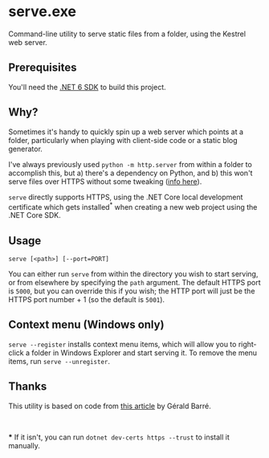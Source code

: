 # serve.exe

Command-line utility to serve static files from a folder, using the Kestrel web server.

## Prerequisites

You'll need the [.NET 6 SDK](https://dotnet.microsoft.com/download/dotnet/5.0) to build this project.

## Why?

Sometimes it's handy to quickly spin up a web server which points at a folder, particularly when playing with client-side code or a static blog generator. 

I've always previously used `python -m http.server` from within a folder to accomplish this, but a) there's a dependency on Python, and b) this won't serve files over HTTPS without some tweaking ([info here](https://blog.anvileight.com/posts/simple-python-http-server/)).

`serve` directly supports HTTPS, using the .NET Core local development certificate which gets installed<sup>*</sup> when creating a new web project using the .NET Core SDK.

## Usage

`serve [<path>] [--port=PORT]`

You can either run `serve` from within the directory you wish to start serving, or from elsewhere by specifying the `path` argument. The default HTTPS port is `5000`, but you can override this if you wish; the HTTP port will just be the HTTPS port number + 1 (so the default is `5001`).

## Context menu (Windows only)

`serve --register` installs context menu items, which will allow you to right-click a folder in Windows Explorer and start serving it. To remove the menu items, run `serve --unregister`.

## Thanks

This utility is based on code from [this article](https://www.meziantou.net/starting-a-http-file-server-from-the-file-explorer-using-dotnet-core-2-0-and-kestrel.htm) by Gérald Barré.

<br />

**\*** If it isn't, you can run `dotnet dev-certs https --trust` to install it manually.
